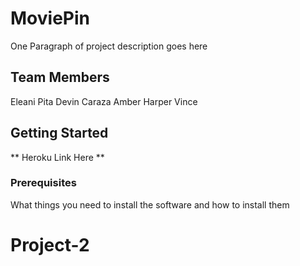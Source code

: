 # MoviePin

One Paragraph of project description goes here

## Team Members
Eleani Pita
Devin Caraza
Amber Harper
Vince

## Getting Started

** Heroku Link Here **

### Prerequisites

What things you need to install the software and how to install them



# Project-2


